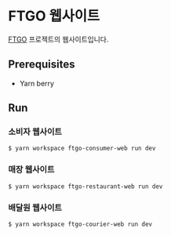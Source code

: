 # FTGO 웹사이트

[FTGO][ftgo] 프로젝트의 웹사이트입니다.

## Prerequisites

* Yarn berry

## Run

### 소비자 웹사이트

```console
$ yarn workspace ftgo-consumer-web run dev
```

### 매장 웹사이트

```console
$ yarn workspace ftgo-restaurant-web run dev
```

### 배달원 웹사이트

```console
$ yarn workspace ftgo-courier-web run dev
```

[ftgo]: https://github.com/jangjunha/ftgo
